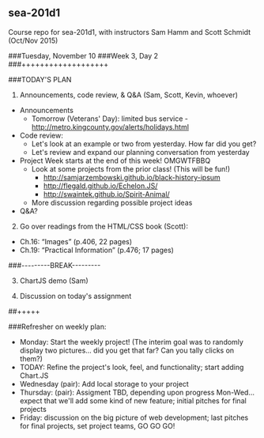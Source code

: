 ## sea-201d1
Course repo for sea-201d1, with instructors Sam Hamm and Scott Schmidt (Oct/Nov 2015)

###Tuesday, November 10
###Week 3, Day 2
###+++++++++++++++++++

###TODAY'S PLAN

1. Announcements, code review, & Q&A (Sam, Scott, Kevin, whoever)
  * Announcements
      * Tomorrow (Veterans' Day): limited bus service - http://metro.kingcounty.gov/alerts/holidays.html
  * Code review:
      * Let's look at an example or two from yesterday. How far did you get?
      * Let's review and expand our planning conversation from yesterday
  * Project Week starts at the end of this week! OMGWTFBBQ
      * Look at some projects from the prior class! (This will be fun!)
        * http://samjarzembowski.github.io/black-history-ipsum
        * http://flegald.github.io/Echelon.JS/
        * http://swaintek.github.io/Spirit-Animal/
      * More discussion regarding possible project ideas
  * Q&A?

2. Go over readings from the HTML/CSS book (Scott):
  * Ch.16: “Images” (p.406, 22 pages)
  * Ch.19: “Practical Information” (p.476; 17 pages)

###---------BREAK---------

3. ChartJS demo (Sam)

4. Discussion on today's assignment

##+++++

###Refresher on weekly plan:

  * Monday: Start the weekly project! (The interim goal was to randomly display two pictures... did you get that far? Can you tally clicks on them?)
  * TODAY: Refine the project's look, feel, and functionality; start adding Chart.JS
  * Wednesday (pair): Add local storage to your project
  * Thursday: (pair): Assigment TBD, depending upon progress Mon-Wed... expect that we'll add some kind of new feature; initial pitches for final projects
  * Friday: discussion on the big picture of web development; last pitches for final projects, set project teams, GO GO GO!
